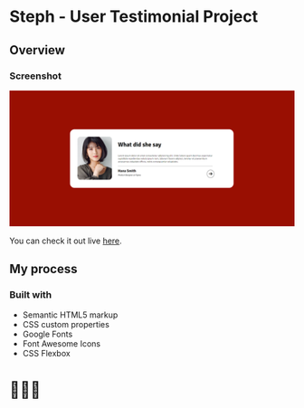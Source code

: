 # Steph - User Testimonial Project

## Overview

### Screenshot

![](img/screenshot-desktop.PNG)

You can check it out live [here](https://xstephx.github.io/user-testimonial/).

## My process

### Built with

- Semantic HTML5 markup
- CSS custom properties
- Google Fonts
- Font Awesome Icons
- CSS Flexbox


# 🚀🚀🚀
